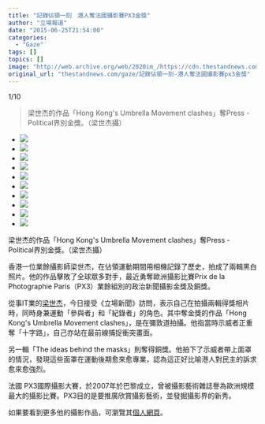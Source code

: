 ```yaml
---
title: "記錄佔領一刻　港人奪法國攝影賽PX3金獎"
author: "立場報道"
date: "2015-06-25T21:54:00"
categories:
  - "Gaze"
tags: []
topics: []
image: "http://web.archive.org/web/2020im_/https://cdn.thestandnews.com/media/photos/gallery/20/cache/1-49887-15_PX3_IMG_6874_cT2Vb_300x200cropcenter.jpg"
original_url: "thestandnews.com/gaze/記錄佔領一刻-港人奪法國攝影賽px3金獎"
---
```

[](#)[](#)

[](#)1/10[](#)

> 梁世杰的作品「Hong Kong's Umbrella Movement clashes」奪Press - Political界別金獎。（梁世杰攝）

*   ![](http://web.archive.org/web/2020im_/https://cdn.thestandnews.com/media/photos/gallery/20/cache/1-49887-15_PX3_IMG_6874_cT2Vb_300x200cropcenter.jpg)
*   ![](http://web.archive.org/web/2020im_/https://cdn.thestandnews.com/media/photos/gallery/20/cache/1-49887-15_PX3_IMG_7393_YtMbM_300x200cropcenter.jpg)
*   ![](http://web.archive.org/web/2020im_/https://cdn.thestandnews.com/media/photos/gallery/20/cache/1-49887-15_PX3_IMG_8065_KbkIS_300x200cropcenter.jpg)
*   ![](http://web.archive.org/web/2020im_/https://cdn.thestandnews.com/media/photos/gallery/20/cache/1-49887-15_PX3_IMG_8538_2LH2s_300x200cropcenter.jpg)
*   ![](http://web.archive.org/web/2020im_/https://cdn.thestandnews.com/media/photos/gallery/20/cache/1-49887-15_PX3_IMG_8728_vUxl4_300x200cropcenter.jpg)
*   ![](http://web.archive.org/web/2020im_/https://cdn.thestandnews.com/media/photos/gallery/20/cache/1-49888-15_PX3_IMG_0910_lTmE3_300x200cropcenter.jpg)
*   ![](http://web.archive.org/web/2020im_/https://cdn.thestandnews.com/media/photos/gallery/20/cache/1-49888-15_PX3_IMG_1209_pWfVG_300x200cropcenter.jpg)
*   ![](http://web.archive.org/web/2020im_/https://cdn.thestandnews.com/media/photos/gallery/20/cache/1-49888-15_PX3_IMG_1269_Bz1sN_300x200cropcenter.jpg)
*   ![](http://web.archive.org/web/2020im_/https://cdn.thestandnews.com/media/photos/gallery/20/cache/1-49888-15_PX3_IMG_4738_qwTYF_300x200cropcenter.jpg)
*   ![](http://web.archive.org/web/2020im_/https://cdn.thestandnews.com/media/photos/gallery/20/cache/1-49888-15_PX3_IMG_7581_RG8sh_300x200cropcenter.jpg)

梁世杰的作品「Hong Kong's Umbrella Movement clashes」奪Press - Political界別金獎。（梁世杰攝）

香港一位業餘攝影師梁世杰，在佔領運動期間用相機記錄了歷史，拍成了兩輯黑白照片。他的作品擊敗了全球眾多對手，最近勇奪歐洲攝影比賽Prix de la Photographie Paris（PX3）業餘組別的政治新聞攝影金獎及銅獎。

從事IT業的[梁世杰](http://web.archive.org/web/20210629023226/https://www.facebook.com/iamskleung)，今日接受《立場新聞》訪問，表示自己在拍攝兩輯得獎相片時，同時身兼運動「參與者」和「紀錄者」的角色。其中奪金獎的作品「Hong Kong's Umbrella Movement clashes」，是在彌敦道拍攝。他指當時示威者正重奪「十字路」，自己亦站在最前線捕捉衝突畫面。

另一輯「The ideas behind the masks」則奪得銅獎。他拍下了示威者帶上面罩的情況，發現這些面罩在運動後期愈來愈專業，認為這正好比喻港人對民主的訴求愈來愈強烈。

法國 PX3國際攝影大賽，於2007年於巴黎成立，曾被攝影藝術雜誌譽為歐洲規模最大的攝影比賽。PX3目的是要推廣欣賞攝影藝術，並發掘攝影界的新秀。

如果要看到更多他的攝影作品，可瀏覽其[個人網頁](http://web.archive.org/web/20210629023226/http://skleungphotography.com/)。